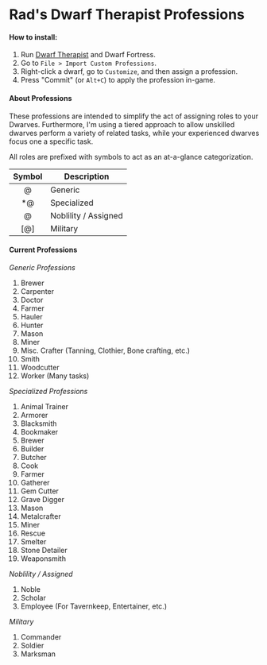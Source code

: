 # Rad's Dwarf Therapist Professions

#### How to install:
1. Run [Dwarf Therapist](http://www.bay12forums.com/smf/index.php?topic=122968.0) and Dwarf Fortress.
2. Go to `File > Import Custom Professions`.
3. Right-click a dwarf, go to `Customize`, and then assign a profession.
4. Press "Commit" (or `Alt+C`) to apply the profession in-game. 

#### About Professions

These professions are intended to simplify the act of assigning roles to your Dwarves. Furthermore, I'm using a tiered approach to allow unskilled dwarves perform a variety of related tasks, while your experienced dwarves focus one a specific task.

All roles are prefixed with symbols to act as an at-a-glance categorization.

| Symbol | Description |
|:-:|---|
| @ | Generic |
| *@ | Specialized |
| $@$ | Noblility / Assigned |
| [@] | Military |

#### Current Professions

*Generic Professions*

1. Brewer
2. Carpenter
3. Doctor
4. Farmer
5. Hauler
6. Hunter
7. Mason
8. Miner
9. Misc. Crafter (Tanning, Clothier, Bone crafting, etc.)
10. Smith
11. Woodcutter
12. Worker (Many tasks)

*Specialized Professions*

1. Animal Trainer
2. Armorer
3. Blacksmith
4. Bookmaker
5. Brewer
6. Builder
7. Butcher
8. Cook
9. Farmer
10. Gatherer
11. Gem Cutter
12. Grave Digger
13. Mason
14. Metalcrafter
15. Miner
16. Rescue
17. Smelter
18. Stone Detailer
19. Weaponsmith

*Noblility / Assigned*

1. Noble
2. Scholar
3. Employee (For Tavernkeep, Entertainer, etc.)

*Military*

1. Commander
2. Soldier
3. Marksman